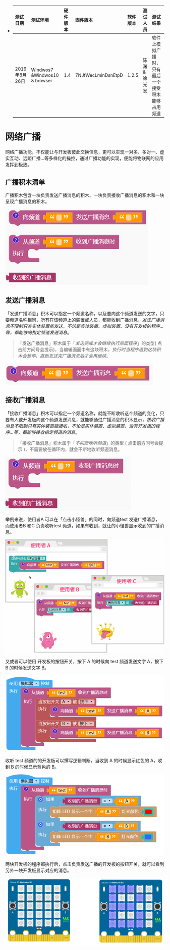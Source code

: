 - | 测试日期      | 测试环境          | 硬件版本  | 固件版本           | 软件版本 | 测试人员      |测试结果 |
  | ------------- | ----------------- | --------- | ------------------ | -------- | ------------- |------------- |
  | 2019年8月26日 |  Windwos7 &Windwos10 & browser |  1.4 | 7NJfWecLminDsnEtpD | 1.2.5   | 陈渊&徐光发 |软件上模拟广播时，只有最后一个接受积木能够占用频道 |
# 网络广播

网络广播功能，不仅能让与开发板彼此交换信息，更可以实现一对多、多对一、虚实互动、远距广播...等多样化的操控，通过广播功能的实现，便能将物联网的应用发挥到极致。

## 广播积木清单

广播积木包含一块负责发送广播消息的积木、一块负责接收广播消息的积木和一块呈现广播消息的积木。

![](broadcast/upload_66313af34ac597a959f48048083c90b8.png)

## 发送广播消息

「发送广播消息」积木可以指定一个频道名称，以及要向这个频道发送的文字，只要频道名称相同，所有在该频道上的装置或人员，都能收到广播消息，*发送广播消息不限制只有实体装置能发送，不论是实体装置、虚拟装置、没有开发板的程序...等，都能够向指定频道发送消息*。

> 「发送广播消息」积木属于「*发送完成才会继续执行后面程序*」的类型( 点击前方问号会提示)，当编辑画面中有这块积木，*执行时当程序遇到这块积木会暂停，直到发送完广播消息后才会再继续*。

![](broadcast/upload_3d0b521e0853faeef5db3cce155ccedb.png)

## 接收广播消息

「接收广播消息」积木可以指定一个频道名称，就能不断收听这个频道的变化，只要有人或开发板向这个频道发送消息，就能够通过广播消息的积木显示，*接收广播消息不限制只有实体装置能接收，不论是实体装置、虚拟装置、没有开发板的程序...等，都能够接收指定频道的消息*。

> 「接收广播消息」积木属于「*不间断收听频道*」的类型 ( 点击前方问号会提示 )，不需要放在循环内，就会不断地收听频道消息。

![](broadcast/upload_aee7d86e61092d779b2de4f4d544ce06.png)

举例来说，使用者A 可以在「点击小怪兽」的同时，向频道test 发送广播消息，而使用者B 和C 负责收听test 频道，如果有收到，就让的小怪兽显示收到的广播消息。

![](broadcast/upload_0b91bc8997597950c81a08b6ff9c4da5.gif)

又或者可以使用 开发板的按钮开关，按下 A 的时候向 test 频道发送文字 A，按下 B 的时候发送文字 B。

![](broadcast/upload_6d03b662089ad7597383e722fcba85a1.png)

收听 test 频道的的开发板可以撰写逻辑判断，当收到 A 的时候显示红色的 A，收到 B 的时候显示蓝色的 B。

![](broadcast/upload_1787d5ea745207986a66096b047dc097.png)

两块开发板的程序都执行后，点击负责发送广播的开发板的按钮开关，就可以看到另外一块开发板显示对应的消息。

![](broadcast/broadcast-07.gif)
